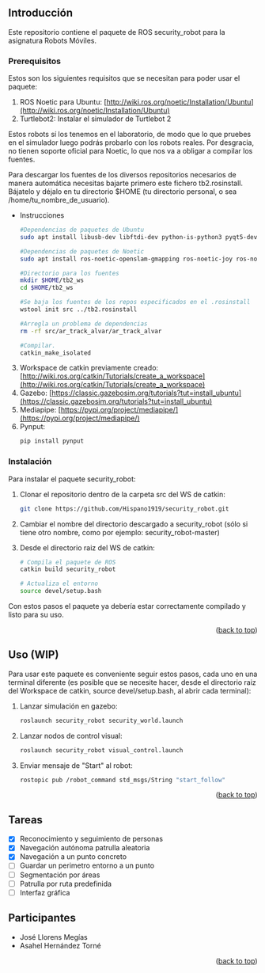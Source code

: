 <!-- Improved compatibility of back to top link: See: https://github.com/othneildrew/Best-README-Template/pull/73 -->
<a id="readme-top"></a>
<!--
*** Thanks for checking out the Best-README-Template. If you have a suggestion
*** that would make this better, please fork the repo and create a pull request
*** or simply open an issue with the tag "enhancement".
*** Don't forget to give the project a star!
*** Thanks again! Now go create something AMAZING! :D
-->



<!-- GETTING STARTED -->
## Introducción

Este repositorio contiene el paquete de ROS security_robot para la asignatura Robots Móviles.

### Prerequisitos

Estos son los siguientes requisitos que se necesitan para poder usar el paquete:
1. ROS Noetic para Ubuntu: [http://wiki.ros.org/noetic/Installation/Ubuntu](http://wiki.ros.org/noetic/Installation/Ubuntu)
2. Turtlebot2: 
Instalar el simulador de Turtlebot 2

Estos robots sí los tenemos en el laboratorio, de modo que lo que pruebes en el simulador luego podrás probarlo con los robots reales. Por desgracia, no tienen soporte oficial para Noetic, lo que nos va a obligar a compilar los fuentes.

Para descargar los fuentes de los diversos repositorios necesarios de manera automática necesitas bajarte primero este fichero tb2.rosinstall. Bájatelo y déjalo en tu directorio $HOME (tu directorio personal, o sea /home/tu_nombre_de_usuario).

* Instrucciones
  ```sh
  #Dependencias de paquetes de Ubuntu
  sudo apt install libusb-dev libftdi-dev python-is-python3 pyqt5-dev-tools

  #Dependencias de paquetes de Noetic
  sudo apt install ros-noetic-openslam-gmapping ros-noetic-joy ros-noetic-base-local-planner ros-noetic-move-base

  #Directorio para los fuentes
  mkdir $HOME/tb2_ws
  cd $HOME/tb2_ws

  #Se baja los fuentes de los repos especificados en el .rosinstall
  wstool init src ../tb2.rosinstall

  #Arregla un problema de dependencias
  rm -rf src/ar_track_alvar/ar_track_alvar

  #Compilar.
  catkin_make_isolated
  ```

3. Workspace de catkin previamente creado: [http://wiki.ros.org/catkin/Tutorials/create_a_workspace](http://wiki.ros.org/catkin/Tutorials/create_a_workspace)
4. Gazebo: [https://classic.gazebosim.org/tutorials?tut=install_ubuntu](https://classic.gazebosim.org/tutorials?tut=install_ubuntu) 
5. Mediapipe: [https://pypi.org/project/mediapipe/](https://pypi.org/project/mediapipe/)
6. Pynput: 
   ```sh
   pip install pynput
   ```
### Instalación

Para instalar el paquete security_robot:

1. Clonar el repositorio dentro de la carpeta src del WS de catkin:
   ```sh
   git clone https://github.com/Hispano1919/security_robot.git
   ```
2. Cambiar el nombre del directorio descargado a security_robot (sólo si tiene otro nombre, como por ejemplo: security_robot-master)

3. Desde el directorio raiz del WS de catkin:
   ```sh
   # Compila el paquete de ROS
   catkin build security_robot

   # Actualiza el entorno
   source devel/setup.bash
   ```

Con estos pasos el paquete ya debería estar correctamente compilado y listo para su uso.
<p align="right">(<a href="#readme-top">back to top</a>)</p>



<!-- USAGE EXAMPLES -->
## Uso (WIP)

Para usar este paquete es conveniente seguir estos pasos, cada uno en una terminal diferente (es posible que se necesite hacer, desde el directorio raiz del Workspace de catkin, source devel/setup.bash, al abrir cada terminal):

1. Lanzar simulación en gazebo:
   ```sh
   roslaunch security_robot security_world.launch 
   ```
2. Lanzar nodos de control visual:
   ```sh
   roslaunch security_robot visual_control.launch
   ```
3. Enviar mensaje de "Start" al robot:
   ```sh
   rostopic pub /robot_command std_msgs/String "start_follow"
   ```
<p align="right">(<a href="#readme-top">back to top</a>)</p>

<!-- ROADMAP -->
## Tareas

- [X] Reconocimiento y seguimiento de personas
- [X] Navegación autónoma patrulla aleatoria
- [X] Navegación a un punto concreto
- [ ] Guardar un perimetro entorno a un punto
- [ ] Segmentación por áreas
- [ ] Patrulla por ruta predefinida
- [ ] Interfaz gráfica

<!-- ACKNOWLEDGMENTS -->
## Participantes

- José Llorens Megías
- Asahel Hernández Torné

<p align="right">(<a href="#readme-top">back to top</a>)</p>

